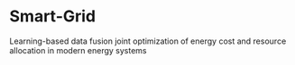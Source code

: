 # Smart-Grid
Learning-based data fusion joint optimization of energy cost and resource allocation in modern energy systems
